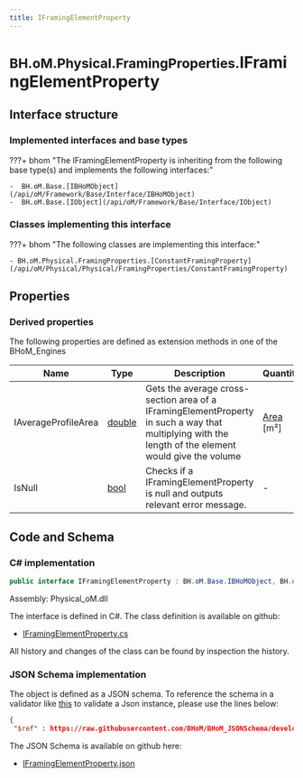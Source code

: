```yaml
---
title: IFramingElementProperty
---
```


# <small>BH.oM.Physical.FramingProperties.</small>**IFramingElementProperty**



## Interface structure

### Implemented interfaces and base types

???+ bhom "The IFramingElementProperty is inheriting from the following base type(s) and implements the following interfaces:"

    -  BH.oM.Base.[IBHoMObject](/api/oM/Framework/Base/Interface/IBHoMObject)
    -  BH.oM.Base.[IObject](/api/oM/Framework/Base/Interface/IObject)


### Classes implementing this interface

???+ bhom "The following classes are implementing this interface:"

    - BH.oM.Physical.FramingProperties.[ConstantFramingProperty](/api/oM/Physical/Physical/FramingProperties/ConstantFramingProperty)


## Properties

### Derived properties

The following properties are defined as extension methods in one of the BHoM_Engines

| Name             | Type             | Description      | Quantity         | Engine           |
|------------------|------------------|------------------|------------------|------------------|
| IAverageProfileArea | [double](https://learn.microsoft.com/en-us/dotnet/api/System.Double?view=netstandard-2.0) | Gets the average cross-section area of a IFramingElementProperty in such a way that multiplying with the length of the element would give the volume | [Area](/api/oM/Dimensional/Quantities/Attributes/Area) [m²] | Physical_Engine |
| IsNull | [bool](https://learn.microsoft.com/en-us/dotnet/api/System.Boolean?view=netstandard-2.0) | Checks if a IFramingElementProperty is null and outputs relevant error message. | - | Physical_Engine |


## Code and Schema

### C# implementation

``` C# title="C#"
public interface IFramingElementProperty : BH.oM.Base.IBHoMObject, BH.oM.Base.IObject
```

Assembly: Physical_oM.dll

The interface is defined in C#. The class definition is available on github:

- [IFramingElementProperty.cs](https://github.com/BHoM/BHoM/blob/develop/Physical_oM/FramingProperties\IFramingElementProperty.cs)

All history and changes of the class can be found by inspection the history.
### JSON Schema implementation

The object is defined as a JSON schema. To reference the schema in a validator like [this](https://www.jsonschemavalidator.net/) to validate a Json instance, please use the lines below:

``` json title="JSON Schema"
{
 "$ref" : https://raw.githubusercontent.com/BHoM/BHoM_JSONSchema/develop/Physical_oM/FramingProperties/IFramingElementProperty.json}
```

The JSON Schema is available on github here:

- [IFramingElementProperty.json](https://github.com/BHoM/BHoM_JSONSchema/blob/develop/Physical_oM/FramingProperties/IFramingElementProperty.json)
